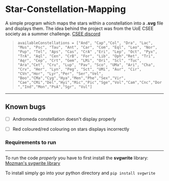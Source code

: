 # Star-Constellation-Mapping

A simple program which maps the stars within a constellation into a **.svg** file and displays them.
The idea behind the project was from the UoE CSEE society as a summer challenge. [CSEE discord](https://discord.gg/AeQPaszG)


> ` availableConstellations = ["And", "Cap","Col", "Dra", "Lac", "Mus", "Psc", "Tau", "Ant", "Car", "Com", "Eql", "Leo", "Nor", "Pup", "Tel", "Aps", "Cas", "CrA" ,"Eri", "Lep", "Oct", "Pyx", "TrA", "Aql", "Cen", "CrB", "For", "Lib", "Oph","Ret", "Tri", "Aqr", "Cep", "Crt", "Gem", "LMi", "Ori", "Scl", "Tuc", "Ara","Cet",
 "Cru", "Lup", "Pav", "Sco", "UMa", "Ari", "Cha", "Crv", "Her", "Lyn", "Peg", "Sct", "UMi", "Aur", "Cir", "CVn","Hor", "Lyr","Per", "Ser","Vel", "Boo","CMa","Cyg","Hya","Men","Phe","Sex","Vir", "Cae","CMi","Del","Hyi","Mic","Pic","Sge","Vol","Cam","Cnc","Dor","Ind","Mon","PsA","Sgr", "Vul"] `

---

## Known bugs

- [ ] Andromeda constellation doesn't display properly
- [ ] Red coloured/red colouring on stars displays incorrectly


### Requirements to run
---
To run the code *properly* you have to first install the **svgwrite** library: [Mozman's svgwrite library](https://github.com/mozman/svgwrite)

To install simply go into your python directory and ` pip install svgwrite `

